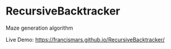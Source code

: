# RecursiveBacktracker
Maze generation algorithm

Live Demo: https://francismars.github.io/RecursiveBacktracker/
